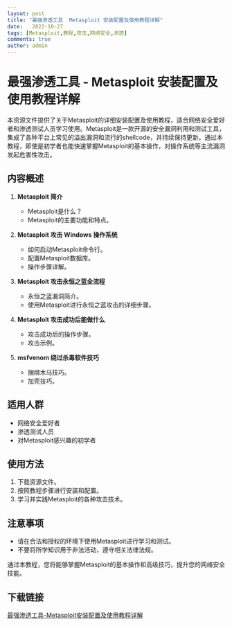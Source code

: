 ```yaml
---
layout: post
title: "最强渗透工具  Metasploit 安装配置及使用教程详解"
date:   2022-10-27
tags: [Metasploit,教程,攻击,网络安全,渗透]
comments: true
author: admin
---
```

# 最强渗透工具 - Metasploit 安装配置及使用教程详解

本资源文件提供了关于Metasploit的详细安装配置及使用教程，适合网络安全爱好者和渗透测试人员学习使用。Metasploit是一款开源的安全漏洞利用和测试工具，集成了各种平台上常见的溢出漏洞和流行的shellcode，并持续保持更新。通过本教程，即使是初学者也能快速掌握Metasploit的基本操作，对操作系统等主流漏洞发起危害性攻击。

## 内容概述

1. **Metasploit 简介**  
   - Metasploit是什么？
   - Metasploit的主要功能和特点。

2. **Metasploit 攻击 Windows 操作系统**  
   - 如何启动Metasploit命令行。
   - 配置Metasploit数据库。
   - 操作步骤详解。

3. **Metasploit 攻击永恒之蓝全流程**  
   - 永恒之蓝漏洞简介。
   - 使用Metasploit进行永恒之蓝攻击的详细步骤。

4. **Metasploit 攻击成功后能做什么**  
   - 攻击成功后的操作步骤。
   - 攻击示例。

5. **msfvenom 绕过杀毒软件技巧**  
   - 捆绑木马技巧。
   - 加壳技巧。

## 适用人群

- 网络安全爱好者
- 渗透测试人员
- 对Metasploit感兴趣的初学者

## 使用方法

1. 下载资源文件。
2. 按照教程步骤进行安装和配置。
3. 学习并实践Metasploit的各种攻击技术。

## 注意事项

- 请在合法和授权的环境下使用Metasploit进行学习和测试。
- 不要将所学知识用于非法活动，遵守相关法律法规。

通过本教程，您将能够掌握Metasploit的基本操作和高级技巧，提升您的网络安全技能。

## 下载链接

[最强渗透工具-Metasploit安装配置及使用教程详解](https://pan.quark.cn/s/a3dca5356071)